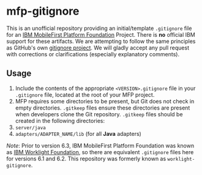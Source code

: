 mfp-gitignore
=============

This is an unofficial repository providing an initial/template `.gitignore`
file for an [IBM MobileFirst Platform
Foundation](http://www-03.ibm.com/software/products/en/mobilefirstfoundation)
Project. There is **no** official IBM support for these artifacts. 
We are attempting to follow the same principles as GitHub's own
[gitignore project](https://github.com/github/gitignore). We will gladly
accept any pull request with corrections or clarifications (especially
explanatory comments).

Usage
-----

1. Include the contents of the appropriate `<VERSION>.gitignore` file in your `.gitignore` file, located at the root of your MFP project.
1. MFP requires some directories to be present, but Git does not check in empty directories.  `.gitkeep` files ensure these directories are present when developers clone the Git repository.  `.gitkeep` files should be created in the following directories:
  1. `server/java`
  2. `adapters/ADAPTER_NAME/lib` (for all **Java** adapters)

*Note*: Prior to version 6.3, IBM MobileFirst Platform Foundation was known as
[IBM Worklight
Foundation](http://www-03.ibm.com/software/products/en/worklight-foundation),
so there are equivalent `.gitignore` files here for versions 6.1 and 6.2. This
repository was formerly known as `worklight-gitignore`.
